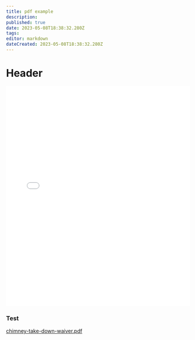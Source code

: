 ```yaml
---
title: pdf example
description: 
published: true
date: 2023-05-08T18:38:32.280Z
tags: 
editor: markdown
dateCreated: 2023-05-08T18:38:32.280Z
---
```


# Header
<iframe src="/forms/chimney-take-down-waiver.pdf" width="100%" height="600px" style="border: none;"></iframe>

### Test
[chimney-take-down-waiver.pdf](/forms/chimney-take-down-waiver.pdf)